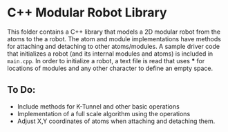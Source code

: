 # C++ Modular Robot Library

This folder contains a C++ library that models a 2D modular robot from the atoms to the a robot. The atom and module implementations have methods for attaching and detaching to other atoms/modules. A sample driver code that initializes a robot (and its internal modules and atoms) is included in `main.cpp`. 
In order to initialize a robot, a text file is read that uses <b>*</b> for locations of modules and any other character to define an empty space. 

## To Do:
- Include methods for K-Tunnel and other basic operations
- Implementation of a full scale algorithm using the operations
- Adjust X,Y coordinates of atoms when attaching and detaching them.
